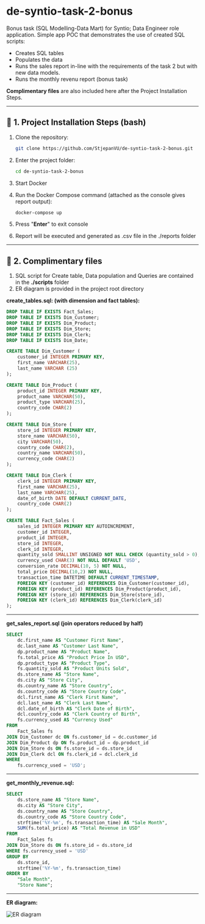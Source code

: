 # de-syntio-task-2-bonus
Bonus task (SQL Modelling-Data Mart) for Syntio; Data Engineer role application.
Simple app POC that demonstrates the use of created SQL scripts:
- Creates SQL tables
- Populates the data 
- Runs the sales report in-line with the requirements of the task 2 but with new data models.
- Runs the monthly revenu report (bonus task)

**Complimentary files** are also included here after the Project Installation Steps.

---
## 🚀 1. Project Installation Steps (bash)

1. Clone the repository:

    ```bash
    git clone https://github.com/StjepanVU/de-syntio-task-2-bonus.git
    ```


2. Enter the project folder:

    ```bash
    cd de-syntio-task-2-bonus
    ```


3. Start Docker


4. Run the Docker Compose command (attached as the console gives report output):

    ```bash
    docker-compose up
    ```    

5. Press "**Enter**" to exit console

   
6. Report will be executed and generated as .csv file in the ./reports folder
---
## 📂 2. Complimentary files
1. SQL script for Create table, Data population and Queries are contained in the **./scripts** folder
2. ER diagram is provided in the project root directory

**create_tables.sql: (with dimension and fact tables):**
```sql
DROP TABLE IF EXISTS Fact_Sales;
DROP TABLE IF EXISTS Dim_Customer;
DROP TABLE IF EXISTS Dim_Product;
DROP TABLE IF EXISTS Dim_Store;
DROP TABLE IF EXISTS Dim_Clerk;
DROP TABLE IF EXISTS Dim_Date;

CREATE TABLE Dim_Customer (
    customer_id INTEGER PRIMARY KEY,
    first_name VARCHAR(25),
    last_name VARCHAR (25)
);

CREATE TABLE Dim_Product (
    product_id INTEGER PRIMARY KEY,
    product_name VARCHAR(50),
    product_type VARCHAR(25),
    country_code CHAR(2)
);

CREATE TABLE Dim_Store (
    store_id INTEGER PRIMARY KEY,
    store_name VARCHAR(50),
    city VARCHAR(50),
    country_code CHAR(2),
    country_name VARCHAR(50),
    currency_code CHAR(2)
);

CREATE TABLE Dim_Clerk (
    clerk_id INTEGER PRIMARY KEY,
    first_name VARCHAR(25),
    last_name VARCHAR(25),
    date_of_birth DATE DEFAULT CURRENT_DATE,
    country_code CHAR(2)
);

CREATE TABLE Fact_Sales (
    sales_id INTEGER PRIMARY KEY AUTOINCREMENT,
    customer_id INTEGER,
    product_id INTEGER,
    store_id INTEGER,
    clerk_id INTEGER,
    quantity_sold SMALLINT UNSIGNED NOT NULL CHECK (quantity_sold > 0),
    currency_used CHAR(3) NOT NULL DEFAULT 'USD',
    conversion_rate DECIMAL(10, 5) NOT NULL,
    total_price DECIMAL(10,2) NOT NULL,
    transaction_time DATETIME DEFAULT CURRENT_TIMESTAMP,
    FOREIGN KEY (customer_id) REFERENCES Dim_Customer(customer_id),
    FOREIGN KEY (product_id) REFERENCES Dim_Product(product_id),
    FOREIGN KEY (store_id) REFERENCES Dim_Store(store_id),
    FOREIGN KEY (clerk_id) REFERENCES Dim_Clerk(clerk_id)
);
```
---
**get_sales_report.sql (join operators reduced by half)**
```sql
SELECT
    dc.first_name AS "Customer First Name",
    dc.last_name AS "Customer Last Name",
    dp.product_name AS "Product Name",
    fs.total_price AS "Product Price In USD",
    dp.product_type AS "Product Type",
    fs.quantity_sold AS "Product Units Sold",
    ds.store_name AS "Store Name",
    ds.city AS "Store City",
    ds.country_name AS "Store Country",
    ds.country_code AS "Store Country Code",
    dcl.first_name AS "Clerk First Name",
    dcl.last_name AS "Clerk Last Name",
    dcl.date_of_birth AS "Clerk Date of Birth",
    dcl.country_code AS "Clerk Country of Birth",
    fs.currency_used AS "Currency Used"
FROM
    Fact_Sales fs
JOIN Dim_Customer dc ON fs.customer_id = dc.customer_id
JOIN Dim_Product dp ON fs.product_id = dp.product_id
JOIN Dim_Store ds ON fs.store_id = ds.store_id
JOIN Dim_Clerk dcl ON fs.clerk_id = dcl.clerk_id
WHERE
    fs.currency_used = 'USD';
```
---
**get_monthly_revenue.sql:**
```sql
SELECT
    ds.store_name AS "Store Name",
    ds.city AS "Store City",
    ds.country_name AS "Store Country",
    ds.country_code AS "Store Country Code",
    strftime('%Y-%m', fs.transaction_time) AS "Sale Month",
    SUM(fs.total_price) AS "Total Revenue in USD"
FROM
    Fact_Sales fs
JOIN Dim_Store ds ON fs.store_id = ds.store_id
WHERE fs.currency_used = 'USD'
GROUP BY
    ds.store_id,
    strftime('%Y-%m', fs.transaction_time)
ORDER BY
    "Sale Month",
    "Store Name";
```
---
**ER diagram:**

![ER diagram](https://github.com/user-attachments/assets/f13c57e0-e674-4f5d-b581-efc2db8e21c6)
